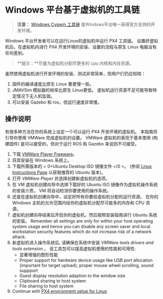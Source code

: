 # Windows 平台基于虚拟机的工具链

> **注意：** [Windows Cygwin 工具链](../setup/dev_env_windows_cygwin.md) 是Windows平台唯一获得官方支持的开发环境。

Windows 平台开发者可以在运行Linux的虚拟机中运行 PX4 工具链。 设置好虚拟机后，在虚拟机内进行 PX4 开发环境的安装、设置的流程与原生 Linux 电脑没有任何差别。

> **提示：**尽量为虚拟机分配尽更多的 cpu 内核和内存资源。

虽然使用虚拟机进行开发环境的安装、测试非常简单，但用户们仍应知晓：

1. 固件的编译速度比原生 Linux 要更慢一些。
2. JMAVSim 模拟器的帧率比原生 Linux更低。 虚拟机运行资源不足可能导致特定情况下无人机坠毁。
3. 可以安装 Gazebo 和 ros，但运行速度非常慢。

## 操作说明

有很多种方法在你的系统上设定一个可以运行 PX4 开发环境的虚拟机。 本指南将引导你使用 VMWare 完成虚拟机的设置。 VMWare 虚拟机的表现于基本使用 (构建固件) 是可以接受的，但对于运行 ROS 和 Gazebo 来说则不可接受。

1. 下载 [VMWare Player Freeware](https://www.vmware.com/products/workstation-player/workstation-player-evaluation.html)。
2. 将其安装在 Windows 系统上。
3. 下载所需版本的 < 0>Ubuntu Desktop ISO 镜像文件 </0 >。 (参阅 [Linux Instructions Page](../setup/dev_env_linux.md) 以获取推荐的 Ubuntu 版本)。
4. 打开 *VMWare Player* 并选择创建新虚拟机的选项。
5. 在 VM 虚拟机创建向导中选择下载好的 Ubuntu ISO 镜像作为虚拟机操作系统的安装介质， VM 将自动检测你要使用的操作系统。
6. 还是在虚拟机创建向导中，设定好所有你要给虚拟机分配的运行资源。 在你的 Windows 主机的允许范围内给你的虚拟机分配尽可能多的内存和 CPU 资源。
7. 虚拟机创建向导结束后开启你的虚拟机，然后按照安装指南进行 Ubuntu 系统的安装。 Remember all settings are only for within your host operating system usage and hence you can disable any screen saver and local workstation security features which do not increase risk of a network attack.
8. 新虚拟机进入操作系统后, 请确保在系统中安装 *VMWare tools drivers and tools extension* 。 该工具包可以提高虚拟机使用的性能和可用性: 
    - 显著增强的图形性能
    - Proper support for hardware device usage like USB port allocation (important for target upload), proper mouse wheel scrolling, sound suppport
    - Guest display resolution adaption to the window size
    - Clipboard sharing to host system
    - File sharing to host system
9. Continue with [PX4 environment setup for Linux](../setup/dev_env_linux.md)